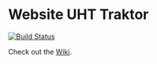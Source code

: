 # Website UHT Traktor

[![Build Status](https://travis-ci.org/jaeggir/uht-traktor.ch.svg?branch=master)](https://travis-ci.org/jaeggir/uht-traktor.ch)

Check out the [Wiki](https://github.com/jaeggir/uht-traktor.ch/wiki).
